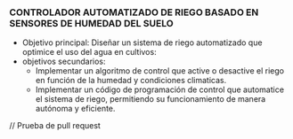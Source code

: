 ### CONTROLADOR AUTOMATIZADO DE RIEGO BASADO EN SENSORES DE HUMEDAD DEL SUELO
- Objetivo principal: 
  Diseñar un sistema de riego automatizado que optimice el uso del agua en cultivos:
- objetivos secundarios:
	- Implementar un algoritmo de control que active o desactive el riego en función de la humedad y condiciones climaticas.
	- Implementar un código de programación de control que automatice el sistema de riego, permitiendo su funcionamiento de manera autónoma y eficiente. 	

// Prueba de pull request
